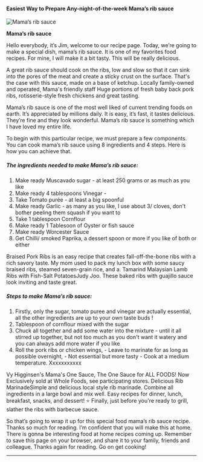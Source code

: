             

#### Easiest Way to Prepare Any-night-of-the-week Mama’s rib sauce

![Mama’s rib sauce](https://img-global.cpcdn.com/recipes/b1b8791c3c17ab0c/751x532cq70/mamas-rib-sauce-recipe-main-photo.jpg)

**Mama’s rib sauce**

Hello everybody, it’s Jim, welcome to our recipe page. Today, we’re going to make a special dish, mama’s rib sauce. It is one of my favorites food recipes. For mine, I will make it a bit tasty. This will be really delicious.

A great rib sauce should cook on the ribs, low and slow so that it can sink into the pores of the meat and create a sticky crust on the surface. That's the case with this sauce, made on a base of ketchup. Locally family-owned and operated, Mama's friendly staff Huge portions of fresh baby back pork ribs, rotisserie-style fresh chickens and great tasting.

Mama’s rib sauce is one of the most well liked of current trending foods on earth. It’s appreciated by millions daily. It is easy, it’s fast, it tastes delicious. They’re fine and they look wonderful. Mama’s rib sauce is something which I have loved my entire life.

To begin with this particular recipe, we must prepare a few components. You can cook mama’s rib sauce using 8 ingredients and 4 steps. Here is how you can achieve that.

##### The ingredients needed to make Mama’s rib sauce:

1.  Make ready Muscavado sugar - at least 250 grams or as much as you like
2.  Make ready 4 tablespoons Vinegar -
3.  Take Tomato purée - at least a big spoonful
4.  Make ready Garlic - as many as you like, I use about 3/ cloves, don't bother peeling them squash if you want to
5.  Take 1 tablespoon Cornflour
6.  Make ready 1 Tablesoon of Oyster or fish sauce
7.  Make ready Worcester Sauce
8.  Get Chilli/ smoked Paprika, a dessert spoon or more if you like of both or either

Braised Pork Ribs is an easy recipe that creates fall-off-the-bone ribs with a rich savory taste. My mom used to pack my lunch box with some saucy braised ribs, steamed seven-grain rice, and a. Tamarind Malaysian Lamb Ribs with Fish-Salt PotatoesJudy Joo. These baked ribs with guajillo sauce look inviting and taste great.

##### Steps to make Mama’s rib sauce:

1.  Firstly, only the sugar, tomato puree and vinegar are actually essential, all the other ingredients are up to your own taste buds !
2.  Tablespoon of cornflour mixed with the sugar
3.  Chuck all together and add some water into the mixture - until it all stirred up together, but not too much as you don't want it watery and you can always add more water if you like
4.  Roll the pork ribs or chicken wings, - Leave to marinate for as long as possible overnight, - Not essential but more tasty - Cook at a medium temperature. Xxxxxxxxxxx

Vy Higginsen's Mama's One Sauce, The One Sauce for ALL FOODS! Now Exclusively sold at Whole Foods, see participating stores. Delicious Rib MarinadeSimple and delicious local style rib marinade. Combine all ingredients in a large bowl and mix well. Easy recipes for dinner, lunch, breakfast, snacks, and dessert! ⭐ Finally, just before you're ready to grill, slather the ribs with barbecue sauce.

So that’s going to wrap it up for this special food mama’s rib sauce recipe. Thanks so much for reading. I’m confident that you will make this at home. There is gonna be interesting food at home recipes coming up. Remember to save this page on your browser, and share it to your family, friends and colleague. Thanks again for reading. Go on get cooking!

* * *